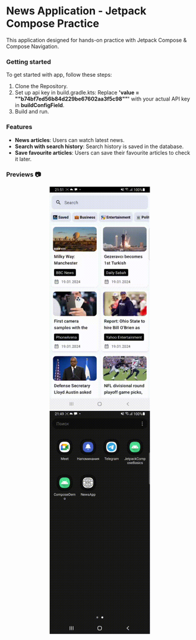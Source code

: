 # News Application - Jetpack Compose Practice

This application designed for hands-on practice with Jetpack Compose & Compose Navigation.

### Getting started

To get started with app, follow these steps:

1. Clone the Repository.
2. Set up api key in build.gradle.kts: Replace **'value = "\"b74bf7ed56b84d229be67602aa3f5c98\""'**
   with your actual API key in **buildConfigField**.
3. Build and run.

### Features

* **News articles**: Users can watch latest news.
* **Search with search history**: Search history is saved in the database.
* **Save favourite articles**: Users can save their favourite articles to check it later.

### Previews 📷

<p align="center">
   <img src="preview/preview0-output1.gif" alt="drawing" width="270px" />
   <img src="preview/preview1-output1.gif" alt="drawing" width="270px" />
</p>